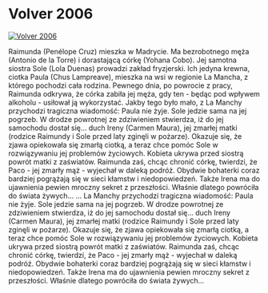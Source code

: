 Volver 2006 
=============
[![Volver 2006 ](http://vidos.pl/images/player.gif)](http://vidos.pl/volver-2006)

 Raimunda (Penélope Cruz) mieszka w Madrycie. Ma bezrobotnego męża (Antonio de la Torre) i dorastającą córkę (Yohana Cobo). Jej samotna siostra Sole (Lola Duenas) prowadzi zakład fryzjerski. Ich jedyna krewna, ciotka Paula (Chus Lampreave), mieszka na wsi w regionie La Mancha, z którego pochodzi cała rodzina. Pewnego dnia, po powrocie z pracy, Raimunda odkrywa, że córka zabiła jej męża, gdy ten - będąc pod wpływem alkoholu - usiłował ją wykorzystać. Jakby tego było mało, z La Manchy przychodzi tragiczna wiadomość: Paula nie żyje. Sole jedzie sama na jej pogrzeb. W drodze powrotnej ze zdziwieniem stwierdza, iż do jej samochodu dostał się... duch Ireny (Carmen Maura), jej zmarłej matki (rodzice Raimundy i Sole przed laty zginęli w pożarze). Okazuje się, że zjawa opiekowała się zmarłą ciotką, a teraz chce pomóc Sole w rozwiązywaniu jej problemów życiowych. Kobieta ukrywa przed siostrą powrót matki z zaświatów. Raimunda zaś, chcąc chronić córkę, twierdzi, że Paco - jej zmarły mąż - wyjechał w daleką podróż. Obydwie bohaterki coraz bardziej pogrążają się w sieci kłamstw i niedopowiedzeń. Także Irena ma do ujawnienia pewien mroczny sekret z przeszłości. Właśnie dlatego powróciła do świata żywych...  ... La Manchy przychodzi tragiczna wiadomość: Paula nie żyje. Sole jedzie sama na jej pogrzeb. W drodze powrotnej ze zdziwieniem stwierdza, iż do jej samochodu dostał się... duch Ireny (Carmen Maura), jej zmarłej matki (rodzice Raimundy i Sole przed laty zginęli w pożarze). Okazuje się, że zjawa opiekowała się zmarłą ciotką, a teraz chce pomóc Sole w rozwiązywaniu jej problemów życiowych. Kobieta ukrywa przed siostrą powrót matki z zaświatów. Raimunda zaś, chcąc chronić córkę, twierdzi, że Paco - jej zmarły mąż - wyjechał w daleką podróż. Obydwie bohaterki coraz bardziej pogrążają się w sieci kłamstw i niedopowiedzeń. Także Irena ma do ujawnienia pewien mroczny sekret z przeszłości. Właśnie dlatego powróciła do świata żywych...
